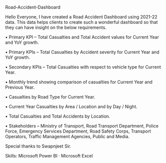 Road-Accident-Dashboard

Hello Everyone,
I have created a Road Accident Dashboard using 2021-22 data. This data helps clients to create such a wonderful dashboard so that they can have insight on the below requirements.

• Primary KPI – Total Casualties and Total Accident values for Current Year and YoY growth.

• Primary KPIs – Total Casualties by Accident severity for Current Year and YoY growth.

• Secondary KPIs – Total Casualties with respect to vehicle type for Current Year.

• Monthly trend showing comparison of casualties for Current Year and Previous Year.

• Casualties by Road Type for Current Year.

• Current Year Casualties by Area / Location and by Day / Night.

• Total Casualties and Total Accidents by Location.

• Stakeholders – Ministry of Transport, Road Transport Department, Police Force, Emergency Services Department, Road Safety Corps, Transport Operators, Traffic Management Agencies, 
                 Public and Media.

Special thanks to Swapnjeet Sir.

Skills: Microsoft Power BI · Microsoft Excel
